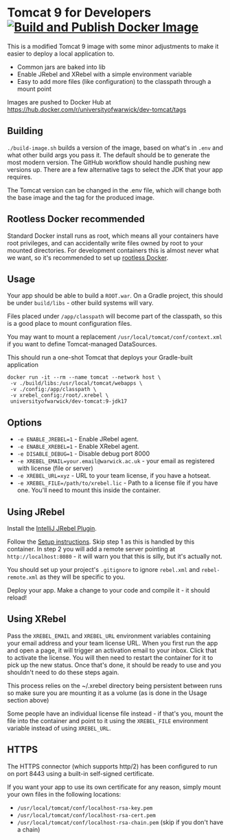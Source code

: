 # Tomcat 9 for Developers [![Build and Publish Docker Image](https://github.com/UniversityofWarwick/containers-dev-tomcat/actions/workflows/docker.yml/badge.svg)](https://github.com/UniversityofWarwick/containers-dev-tomcat/actions/workflows/docker.yml)

This is a modified Tomcat 9 image with some minor adjustments to make it easier to deploy a local application to.

* Common jars are baked into lib
* Enable JRebel and XRebel with a simple environment variable
* Easy to add more files (like configuration) to the classpath through a mount point

Images are pushed to Docker Hub at https://hub.docker.com/r/universityofwarwick/dev-tomcat/tags

## Building

`./build-image.sh` builds a version of the image, based on what's in `.env` and what other build args you pass it. The default should be to generate the most modern version. The GitHub workflow should handle pushing new versions up. There are a few alternative tags to select the JDK that your app requires.

The Tomcat version can be changed in the .env file, which will change both the base image and the tag for the produced image.

## Rootless Docker recommended

Standard Docker install runs as root, which means all your containers have root privileges, and can accidentally write files owned by root to your mounted directories. For development containers this is almost never what we want, so it's recommended to set up [rootless Docker][rootless].

## Usage

Your app should be able to build a `ROOT.war`. On a Gradle project, this should be under `build/libs` - other build systems will vary.

Files placed under `/app/classpath` will become part of the classpath, so this is a good place to mount configuration files.

You may want to mount a replacement `/usr/local/tomcat/conf/context.xml` if you want to define Tomcat-managed DataSources.

This should run a one-shot Tomcat that deploys your Gradle-built application

```
docker run -it --rm --name tomcat --network host \
 -v ./build/libs:/usr/local/tomcat/webapps \
 -v ./config:/app/classpath \
 -v xrebel_config:/root/.xrebel \
 universityofwarwick/dev-tomcat:9-jdk17
```

## Options

* `-e ENABLE_JREBEL=1` - Enable JRebel agent.
* `-e ENABLE_XREBEL=1` - Enable XRebel agent.
* `-e DISABLE_DEBUG=1` - Disable debug port 8000
* `-e XREBEL_EMAIL=your.email@warwick.ac.uk` - your email as registered with license (file or server)
* `-e XREBEL_URL=xyz` - URL to your team license, if you have a hotseat.
* `-e XREBEL_FILE=/path/to/xrebel.lic` - Path to a license file if you have one. You'll need to mount this inside the container.

## Using JRebel

Install the [IntelliJ JRebel Plugin][jrebel-install].

Follow the [Setup instructions][jrebel-setup]. Skip step 1 as this is handled by this container. In step 2 you will add a remote server pointing at `http://localhost:8080` - it will warn you that this is silly, but it's actually not.

You should set up your project's `.gitignore` to ignore `rebel.xml` and `rebel-remote.xml` as they will be specific to you.

Deploy your app. Make a change to your code and compile it - it should reload!

## Using XRebel

Pass the `XREBEL_EMAIL` and `XREBEL_URL` environment variables containing your email address and your team license URL. When you first run the app and open a page, it will trigger an activation email to your inbox. Click that to activate the license. You will then need to restart the container for it to pick up the new status. Once that's done, it should be ready to use and you shouldn't need to do these steps again.

This process relies on the ~/.xrebel directory being persistent between runs so make sure you are mounting it as a volume (as is done in the Usage section above)

Some people have an individual license file instead - if that's you, mount the file into the container and point to it using the `XREBEL_FILE` environment variable instead of using `XREBEL_URL`.

## HTTPS

The HTTPS connector (which supports http/2) has been configured to run on port 8443 using a built-in self-signed certificate.

If you want your app to use its own certificate for any reason, simply mount your own files in the following locations:

 * `/usr/local/tomcat/conf/localhost-rsa-key.pem`
 * `/usr/local/tomcat/conf/localhost-rsa-cert.pem`
 * `/usr/local/tomcat/conf/localhost-rsa-chain.pem` (skip if you don't have a chain)

[rootless]: https://docs.docker.com/engine/security/rootless/#install
[jrebel-install]: https://www.jrebel.com/products/jrebel/quickstart/intellij/
[jrebel-setup]: https://manuals.jrebel.com/jrebel/remoteserver/intellij.html#intellijremoteserver
